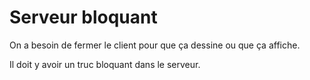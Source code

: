 Serveur bloquant
=================

On a besoin de fermer le client pour que ça dessine ou que ça affiche.

Il doit y avoir un truc bloquant dans le serveur.
